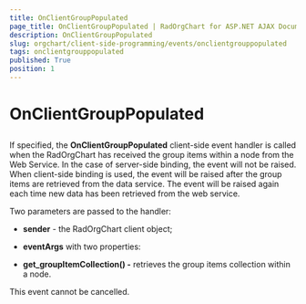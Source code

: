 ```yaml
---
title: OnClientGroupPopulated
page_title: OnClientGroupPopulated | RadOrgChart for ASP.NET AJAX Documentation
description: OnClientGroupPopulated
slug: orgchart/client-side-programming/events/onclientgrouppopulated
tags: onclientgrouppopulated
published: True
position: 1
---
```


# OnClientGroupPopulated



## 

If specified, the **OnClientGroupPopulated** client-side event handler is called when the RadOrgChart has received the group items within a node from the Web Service. In the case of server-side binding, the event will not be raised. When client-side binding is used, the event will be raised after the group items are retrieved from the data service. The event will be raised again each time new data has been retrieved from the web service.

Two parameters are passed to the handler:

* **sender** - the RadOrgChart client object;

* **eventArgs** with two properties:

* **get_groupItemCollection() -** retrieves the group items collection within a node.

This event cannot be cancelled.


